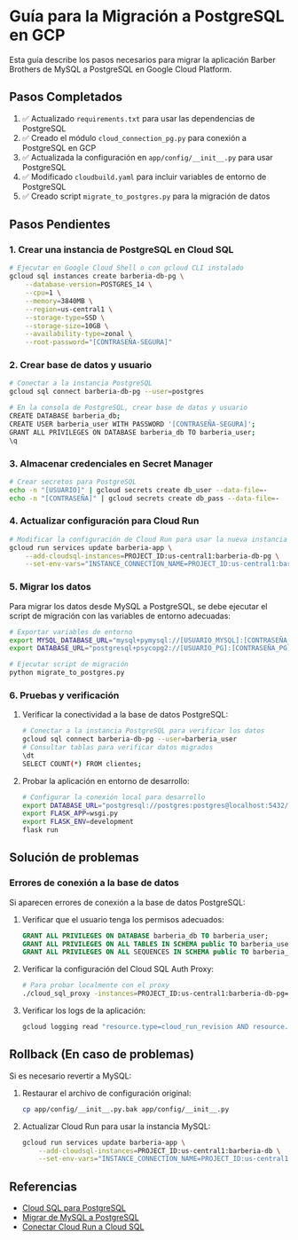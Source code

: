 # Guía para la Migración a PostgreSQL en GCP

Esta guía describe los pasos necesarios para migrar la aplicación Barber Brothers de MySQL a PostgreSQL en Google Cloud Platform.

## Pasos Completados

1. ✅ Actualizado `requirements.txt` para usar las dependencias de PostgreSQL
2. ✅ Creado el módulo `cloud_connection_pg.py` para conexión a PostgreSQL en GCP
3. ✅ Actualizada la configuración en `app/config/__init__.py` para usar PostgreSQL
4. ✅ Modificado `cloudbuild.yaml` para incluir variables de entorno de PostgreSQL
5. ✅ Creado script `migrate_to_postgres.py` para la migración de datos

## Pasos Pendientes

### 1. Crear una instancia de PostgreSQL en Cloud SQL

```bash
# Ejecutar en Google Cloud Shell o con gcloud CLI instalado
gcloud sql instances create barberia-db-pg \
    --database-version=POSTGRES_14 \
    --cpu=1 \
    --memory=3840MB \
    --region=us-central1 \
    --storage-type=SSD \
    --storage-size=10GB \
    --availability-type=zonal \
    --root-password="[CONTRASEÑA-SEGURA]"
```

### 2. Crear base de datos y usuario

```bash
# Conectar a la instancia PostgreSQL
gcloud sql connect barberia-db-pg --user=postgres

# En la consola de PostgreSQL, crear base de datos y usuario
CREATE DATABASE barberia_db;
CREATE USER barberia_user WITH PASSWORD '[CONTRASEÑA-SEGURA]';
GRANT ALL PRIVILEGES ON DATABASE barberia_db TO barberia_user;
\q
```

### 3. Almacenar credenciales en Secret Manager

```bash
# Crear secretos para PostgreSQL
echo -n "[USUARIO]" | gcloud secrets create db_user --data-file=-
echo -n "[CONTRASEÑA]" | gcloud secrets create db_pass --data-file=-
```

### 4. Actualizar configuración para Cloud Run

```bash
# Modificar la configuración de Cloud Run para usar la nueva instancia PostgreSQL
gcloud run services update barberia-app \
    --add-cloudsql-instances=PROJECT_ID:us-central1:barberia-db-pg \
    --set-env-vars="INSTANCE_CONNECTION_NAME=PROJECT_ID:us-central1:barberia-db-pg,DB_ENGINE=postgresql"
```

### 5. Migrar los datos

Para migrar los datos desde MySQL a PostgreSQL, se debe ejecutar el script de migración con las variables de entorno adecuadas:

```bash
# Exportar variables de entorno
export MYSQL_DATABASE_URL="mysql+pymysql://[USUARIO_MYSQL]:[CONTRASEÑA_MYSQL]@/[DB_MYSQL]?unix_socket=/cloudsql/[INSTANCIA_MYSQL]"
export DATABASE_URL="postgresql+psycopg2://[USUARIO_PG]:[CONTRASEÑA_PG]@/[DB_PG]?host=/cloudsql/[INSTANCIA_PG]"

# Ejecutar script de migración
python migrate_to_postgres.py
```

### 6. Pruebas y verificación

1. Verificar la conectividad a la base de datos PostgreSQL:
   ```bash
   # Conectar a la instancia PostgreSQL para verificar los datos
   gcloud sql connect barberia-db-pg --user=barberia_user
   # Consultar tablas para verificar datos migrados
   \dt
   SELECT COUNT(*) FROM clientes;
   ```

2. Probar la aplicación en entorno de desarrollo:
   ```bash
   # Configurar la conexión local para desarrollo
   export DATABASE_URL="postgresql://postgres:postgres@localhost:5432/barberia_db"
   export FLASK_APP=wsgi.py
   export FLASK_ENV=development
   flask run
   ```

## Solución de problemas

### Errores de conexión a la base de datos

Si aparecen errores de conexión a la base de datos PostgreSQL:

1. Verificar que el usuario tenga los permisos adecuados:
   ```sql
   GRANT ALL PRIVILEGES ON DATABASE barberia_db TO barberia_user;
   GRANT ALL PRIVILEGES ON ALL TABLES IN SCHEMA public TO barberia_user;
   GRANT ALL PRIVILEGES ON ALL SEQUENCES IN SCHEMA public TO barberia_user;
   ```

2. Verificar la configuración del Cloud SQL Auth Proxy:
   ```bash
   # Para probar localmente con el proxy
   ./cloud_sql_proxy -instances=PROJECT_ID:us-central1:barberia-db-pg=tcp:5432
   ```

3. Verificar los logs de la aplicación:
   ```bash
   gcloud logging read "resource.type=cloud_run_revision AND resource.labels.service_name=barberia-app"
   ```

## Rollback (En caso de problemas)

Si es necesario revertir a MySQL:

1. Restaurar el archivo de configuración original:
   ```bash
   cp app/config/__init__.py.bak app/config/__init__.py
   ```

2. Actualizar Cloud Run para usar la instancia MySQL:
   ```bash
   gcloud run services update barberia-app \
       --add-cloudsql-instances=PROJECT_ID:us-central1:barberia-db \
       --set-env-vars="INSTANCE_CONNECTION_NAME=PROJECT_ID:us-central1:barberia-db,DB_ENGINE=mysql"
   ```

## Referencias

- [Cloud SQL para PostgreSQL](https://cloud.google.com/sql/docs/postgres)
- [Migrar de MySQL a PostgreSQL](https://cloud.google.com/solutions/migrating-mysql-to-postgresql)
- [Conectar Cloud Run a Cloud SQL](https://cloud.google.com/run/docs/configuring/connect-cloudsql)
